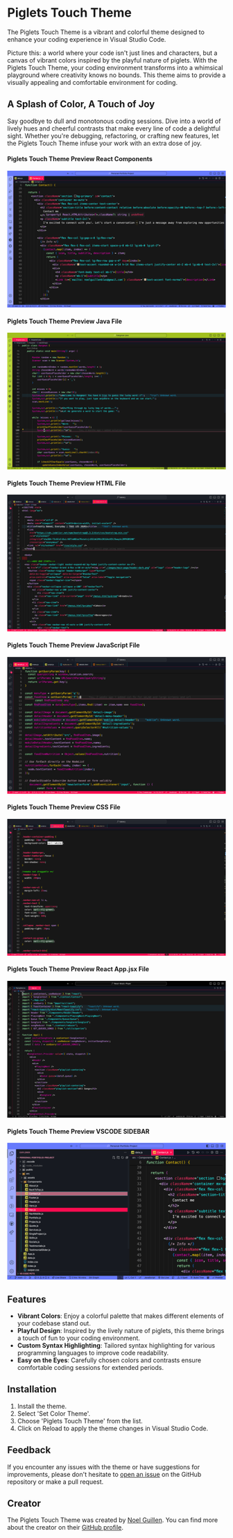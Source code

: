 # Piglets Touch Theme

The Piglets Touch Theme is a vibrant and colorful theme designed to enhance your coding experience in Visual Studio Code.

Picture this: a world where your code isn't just lines and characters, but a canvas of vibrant colors inspired by the playful nature of piglets. With the Piglets Touch Theme, your coding environment transforms into a whimsical playground where creativity knows no bounds. This theme aims to provide a visually appealing and comfortable environment for coding.


## A Splash of Color, A Touch of Joy

Say goodbye to dull and monotonous coding sessions. Dive into a world of lively hues and cheerful contrasts that make every line of code a delightful sight. Whether you're debugging, refactoring, or crafting new features, let the Piglets Touch Theme infuse your work with an extra dose of joy.
<!-- 
## Comfort and Style Combined

Coding isn't just about functionality; it's about the experience. That's why the Piglets Touch Theme doesn't just prioritize aesthetics; it ensures your comfort too. Carefully chosen colors and gentle contrasts make long coding sessions a breeze, ensuring your eyes stay fresh and focused. -->

#### Piglets Touch Theme Preview React Components
![Piglets Touch Theme Preview React Components](./reactcomp.jpg)

#### Piglets Touch Theme Preview Java File
![Piglets Touch Theme Preview Java File](./Java.png)

#### Piglets Touch Theme Preview HTML File
![Piglets Touch Theme Preview HTML File](./html-screen.jpg)

#### Piglets Touch Theme Preview JavaScript File
![Piglets Touch Theme Preview JavaScript File](./javascript.png)

#### Piglets Touch Theme Preview CSS File
![Piglets Touch Theme Preview CSS File](./css.jpg)

#### Piglets Touch Theme Preview React App.jsx File
![Piglets Touch Theme Preview React App.jsx File](./Reactapp.jpg)

#### Piglets Touch Theme Preview VSCODE SIDEBAR
![Piglets Touch Theme Preview VSCODE SIDEBAR](./sidebar.png)


## Features

- **Vibrant Colors**: Enjoy a colorful palette that makes different elements of your codebase stand out.
- **Playful Design**: Inspired by the lively nature of piglets, this theme brings a touch of fun to your coding environment.
- **Custom Syntax Highlighting**: Tailored syntax highlighting for various programming languages to improve code readability.
- **Easy on the Eyes**: Carefully chosen colors and contrasts ensure comfortable coding sessions for extended periods.

## Installation

1. Install the theme.
2. Select 'Set Color Theme'.
3. Choose 'Piglets Touch Theme' from the list.
4. Click on Reload to apply the theme changes in Visual Studio Code.

## Feedback

If you encounter any issues with the theme or have suggestions for improvements, please don't hesitate to [open an issue](https://github.com/1uckyswish/piglets-touch) on the GitHub repository or make a pull request.

## Creator

The Piglets Touch Theme was created by [Noel Guillen](https://www.linkedin.com/in/noel-guillen-blas-b63353257/). You can find more about the creator on their [GitHub profile](https://github.com/1uckyswish).
